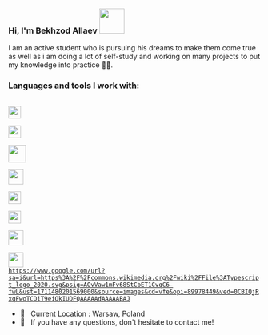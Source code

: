 ### Hi, I'm Bekhzod Allaev <img src="https://media3.giphy.com/media/gM5qFksULw54NMWyry/giphy.gif?cid=ecf05e47z7jje69ntu2t5x3ntdmrhcv385nm8ietdr54u36f&rid=giphy.gif&ct=s" width="50px"> 
 I am  an active student who is pursuing his dreams to make them come true as well as i am doing a lot of self-study and working on many projects to put my knowledge into practice 🙂🙂.<br>
 ### Languages and tools I work with: 
 
 <code> <img src="https://banner2.cleanpng.com/20180802/tpl/kisspng-logo-html5-brand-clip-art-%E6%9D%89-%E5%B1%B1-%E8%89%AF-%E9%9B%84-5b62be01b565d5.334247781533197825743.jpg" width="25px" > </code>
  <code> <img src="https://banner2.cleanpng.com/20180428/hdw/kisspng-web-development-cascading-style-sheets-css3-html-5ae480842a86a5.9529807215249245481742.jpg" width="25px" > </code>
   <code> <img src="https://banner2.cleanpng.com/20180513/eiw/kisspng-javascript-node-js-logo-computer-programming-progr-5af871b4831445.9234603315262314765369.jpg" width="35px" > </code>
    <code> <img src="https://cdn3.freelogovectors.net/wp-content/uploads/2019/02/sasslogo.png" width="30px" > </code>
     <code> <img src="https://upload.wikimedia.org/wikipedia/commons/thumb/b/b2/Bootstrap_logo.svg/1280px-Bootstrap_logo.svg.png" width="25px" > </code>
         <code> <img src="https://banner2.cleanpng.com/20180512/fsq/kisspng-react-javascript-library-github-5af70e3c30fa08.4665072115261404762006.jpg" width="25px" > </code>
 <code> <img src="https://banner2.cleanpng.com/20180511/zie/kisspng-redux-react-javascript-vue-js-single-page-applicat-5af5cde3d3a5e8.2671715915260584678669.jpg" width="30px" > </code>
  <code> <img src="https://upload.wikimedia.org/wikipedia/de/thumb/d/dd/MySQL_logo.svg/2560px-MySQL_logo.svg.png" width="30px" > </code>
  <code>https://www.google.com/url?sa=i&url=https%3A%2F%2Fcommons.wikimedia.org%2Fwiki%2FFile%3ATypescript_logo_2020.svg&psig=AOvVaw1mFv68StCbET1CvqC6-fwL&ust=1711480201569000&source=images&cd=vfe&opi=89978449&ved=0CBIQjRxqFwoTCOiT9eiOkIUDFQAAAAAdAAAAABAJ</code>
  <br>
  - 📍 &nbsp; Current Location : Warsaw, Poland
  -  📝 &nbsp; If you have any questions, don't hesitate to contact me!
